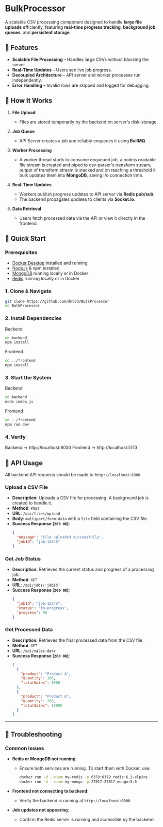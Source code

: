 # BulkProcessor  

A scalable CSV processing component designed to handle **large file uploads** efficiently, featuring **real-time progress tracking**, **background job queues**, and **persistent storage**.  

## 🌟 Features  
- **Scalable File Processing** – Handles large CSVs without blocking the server.
- **Real-Time Updates** – Users see live job progress.
- **Decoupled Architecture** – API server and worker processes run independently.
- **Error Handling** – Invalid rows are skipped and logged for debugging.

## 🔧 How It Works  
1. **File Upload**
   - Files are stored temporarily by the backend on server's disk-storage.  

2. **Job Queue**  
   - API Server creates a job and reliably enqueues it using **BullMQ**.  

3. **Worker Processing**  
   - A worker thread starts to consume enqueued job, a nodejs readable file stream is created and piped to csv-parser's transform stream, output of transform stream is stacked and on reaching a threshold it bulk updates them into **MongoDB**, saving i/o connection time.  

4. **Real-Time Updates**  
   - Workers publish progress updates to API server via **Redis pub/sub**.
   - The backend propagates updates to clients via **Socket.io**.  

5. **Data Retrieval**  
   - Users fetch processed data via the API or view it directly in the frontend.  

## 🚀 Quick Start  

### Prerequisites  
- [Docker Desktop](https://www.docker.com/products/docker-desktop) installed and running  
- [Node.js](https://nodejs.org/) & npm installed  
- [MongoDB](https://www.mongodb.com/) running locally or in Docker  
- [Redis](https://redis.io/) running locally or in Docker  

### 1. Clone & Navigate  

```bash
git clone https://github.com/dkb73/BulkProcessor
cd BulkProcessor
```

### 2. Install Dependencies

Backend
```bash
cd backend
npm install
```

Frontend
```bash
cd ../frontend
npm install
```

### 3. Start the System

Backend
```bash
cd backend
node index.js
```

Frontend
```bash
cd ../frontend
npm run dev
```

### 4. Verify

Backend → http://localhost:8000 
Frontend → http://localhost:5173

## 📡 API Usage

All backend API requests should be made to `http://localhost:8000`.

### Upload a CSV File

-   **Description**: Uploads a CSV file for processing. A background job is created to handle it.
-   **Method**: `POST`
-   **URL**: `/api/files/upload`
-   **Body**: `multipart/form-data` with a `file` field containing the CSV file.
-   **Success Response (`200 OK`)**:
    ```json
    {
      "message": "File uploaded successfully",
      "jobId": "job-12345"
    }
    ```

### Get Job Status

-   **Description**: Retrieves the current status and progress of a processing job.
-   **Method**: `GET`
-   **URL**: `/api/jobs/:jobId`
-   **Success Response (`200 OK`)**:
    ```json
    {
      "jobId": "job-12345",
      "status": "in-progress",
      "progress": 50
    }
    ```

### Get Processed Data

-   **Description**: Retrieves the final processed data from the CSV file.
-   **Method**: `GET`
-   **URL**: `/api/sales-data`
-   **Success Response (`200 OK`)**:
    ```json
    [
      {
        "product": "Product A",
        "quantity": 100,
        "totalSales": 5000
      },
      {
        "product": "Product B",
        "quantity": 200,
        "totalSales": 10000
      }
    ]
    ```

---

## 🔧 Troubleshooting

### Common Issues

-   **Redis or MongoDB not running**:
    -   Ensure both services are running. To start them with Docker, use:
        ```bash
        docker run -d --name my-redis -p 6379:6379 redis:6.2-alpine
        docker run -d --name my-mongo -p 27017:27017 mongo:5.0
        ```

-   **Frontend not connecting to backend**:
    -   Verify the backend is running at `http://localhost:8000`.

-   **Job updates not appearing**:
    -   Confirm the Redis server is running and accessible by the backend.
